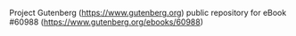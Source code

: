 Project Gutenberg (https://www.gutenberg.org) public repository for eBook #60988 (https://www.gutenberg.org/ebooks/60988)
